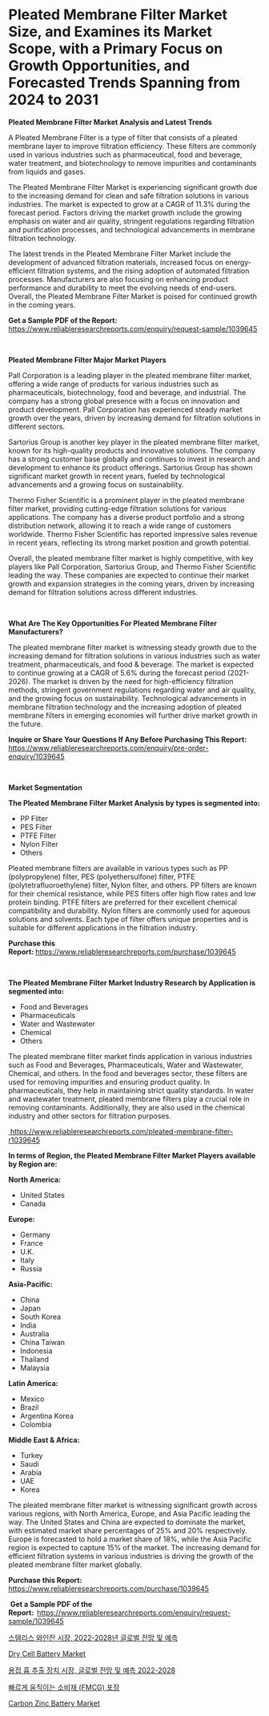 <p><h1>Pleated Membrane Filter Market Size, and Examines its Market Scope, with a Primary Focus on Growth Opportunities, and Forecasted Trends Spanning from 2024 to 2031</h1></p><p><strong>Pleated Membrane Filter Market Analysis and Latest Trends</strong></p>
<p><p>A Pleated Membrane Filter is a type of filter that consists of a pleated membrane layer to improve filtration efficiency. These filters are commonly used in various industries such as pharmaceutical, food and beverage, water treatment, and biotechnology to remove impurities and contaminants from liquids and gases.</p><p>The Pleated Membrane Filter Market is experiencing significant growth due to the increasing demand for clean and safe filtration solutions in various industries. The market is expected to grow at a CAGR of 11.3% during the forecast period. Factors driving the market growth include the growing emphasis on water and air quality, stringent regulations regarding filtration and purification processes, and technological advancements in membrane filtration technology.</p><p>The latest trends in the Pleated Membrane Filter Market include the development of advanced filtration materials, increased focus on energy-efficient filtration systems, and the rising adoption of automated filtration processes. Manufacturers are also focusing on enhancing product performance and durability to meet the evolving needs of end-users. Overall, the Pleated Membrane Filter Market is poised for continued growth in the coming years.</p></p>
<p><strong>Get a Sample PDF of the Report:&nbsp;</strong> <a href="https://www.reliableresearchreports.com/enquiry/request-sample/1039645">https://www.reliableresearchreports.com/enquiry/request-sample/1039645</a></p>
<p>&nbsp;</p>
<p><strong>Pleated Membrane Filter Major Market Players</strong></p>
<p><p>Pall Corporation is a leading player in the pleated membrane filter market, offering a wide range of products for various industries such as pharmaceuticals, biotechnology, food and beverage, and industrial. The company has a strong global presence with a focus on innovation and product development. Pall Corporation has experienced steady market growth over the years, driven by increasing demand for filtration solutions in different sectors.</p><p>Sartorius Group is another key player in the pleated membrane filter market, known for its high-quality products and innovative solutions. The company has a strong customer base globally and continues to invest in research and development to enhance its product offerings. Sartorius Group has shown significant market growth in recent years, fueled by technological advancements and a growing focus on sustainability.</p><p>Thermo Fisher Scientific is a prominent player in the pleated membrane filter market, providing cutting-edge filtration solutions for various applications. The company has a diverse product portfolio and a strong distribution network, allowing it to reach a wide range of customers worldwide. Thermo Fisher Scientific has reported impressive sales revenue in recent years, reflecting its strong market position and growth potential.</p><p>Overall, the pleated membrane filter market is highly competitive, with key players like Pall Corporation, Sartorius Group, and Thermo Fisher Scientific leading the way. These companies are expected to continue their market growth and expansion strategies in the coming years, driven by increasing demand for filtration solutions across different industries.</p></p>
<p>&nbsp;</p>
<p><strong>What Are The Key Opportunities For Pleated Membrane Filter Manufacturers?</strong></p>
<p><p>The pleated membrane filter market is witnessing steady growth due to the increasing demand for filtration solutions in various industries such as water treatment, pharmaceuticals, and food & beverage. The market is expected to continue growing at a CAGR of 5.6% during the forecast period (2021-2026). The market is driven by the need for high-efficiency filtration methods, stringent government regulations regarding water and air quality, and the growing focus on sustainability. Technological advancements in membrane filtration technology and the increasing adoption of pleated membrane filters in emerging economies will further drive market growth in the future.</p></p>
<p><strong>Inquire or Share Your Questions If Any Before Purchasing This Report:</strong> <a href="https://www.reliableresearchreports.com/enquiry/pre-order-enquiry/1039645">https://www.reliableresearchreports.com/enquiry/pre-order-enquiry/1039645</a></p>
<p>&nbsp;</p>
<p><strong>Market Segmentation</strong></p>
<p><strong>The Pleated Membrane Filter Market Analysis by types is segmented into:</strong></p>
<p><ul><li>PP Filter</li><li>PES Filter</li><li>PTFE Filter</li><li>Nylon Filter</li><li>Others</li></ul></p>
<p><p>Pleated membrane filters are available in various types such as PP (polypropylene) filter, PES (polyethersulfone) filter, PTFE (polytetrafluoroethylene) filter, Nylon filter, and others. PP filters are known for their chemical resistance, while PES filters offer high flow rates and low protein binding. PTFE filters are preferred for their excellent chemical compatibility and durability. Nylon filters are commonly used for aqueous solutions and solvents. Each type of filter offers unique properties and is suitable for different applications in the filtration industry.</p></p>
<p><strong>Purchase this Report:&nbsp;</strong><a href="https://www.reliableresearchreports.com/purchase/1039645">https://www.reliableresearchreports.com/purchase/1039645</a></p>
<p>&nbsp;</p>
<p><strong>The Pleated Membrane Filter Market Industry Research by Application is segmented into:</strong></p>
<p><ul><li>Food and Beverages</li><li>Pharmaceuticals</li><li>Water and Wastewater</li><li>Chemical</li><li>Others</li></ul></p>
<p><p>The pleated membrane filter market finds application in various industries such as Food and Beverages, Pharmaceuticals, Water and Wastewater, Chemical, and others. In the food and beverages sector, these filters are used for removing impurities and ensuring product quality. In pharmaceuticals, they help in maintaining strict quality standards. In water and wastewater treatment, pleated membrane filters play a crucial role in removing contaminants. Additionally, they are also used in the chemical industry and other sectors for filtration purposes.</p></p>
<p><a href="https://www.reliableresearchreports.com/pleated-membrane-filter-r1039645">&nbsp;https://www.reliableresearchreports.com/pleated-membrane-filter-r1039645</a></p>
<p><strong>In terms of Region, the Pleated Membrane Filter Market Players available by Region are:</strong></p>
<p>
    <p> <strong> North America: </strong>
        <ul>
            <li>United States</li>
            <li>Canada</li>
        </ul>
        </p> 
    <p> <strong> Europe: </strong>
        <ul>
            <li>Germany</li>
            <li>France</li>
            <li>U.K.</li>
            <li>Italy</li>
            <li>Russia</li>
        </ul>
        </p> 
    <p> <strong> Asia-Pacific: </strong>
        <ul>
            <li>China</li>
            <li>Japan</li>
            <li>South Korea</li>
            <li>India</li>
            <li>Australia</li>
            <li>China Taiwan</li>
            <li>Indonesia</li>
            <li>Thailand</li>
            <li>Malaysia</li>
        </ul>
        </p> 
    <p> <strong> Latin America: </strong>
        <ul>
            <li>Mexico</li>
            <li>Brazil</li>
            <li>Argentina Korea</li>
            <li>Colombia</li>
        </ul>
        </p> 
    <p> <strong> Middle East & Africa: </strong>
        <ul>
            <li>Turkey</li>
            <li>Saudi</li>
            <li>Arabia</li>
            <li>UAE</li>
            <li>Korea</li>
        </ul>
    </p>
    </p>
<p><p>The pleated membrane filter market is witnessing significant growth across various regions, with North America, Europe, and Asia Pacific leading the way. The United States and China are expected to dominate the market, with estimated market share percentages of 25% and 20% respectively. Europe is forecasted to hold a market share of 18%, while the Asia Pacific region is expected to capture 15% of the market. The increasing demand for efficient filtration systems in various industries is driving the growth of the pleated membrane filter market globally.</p></p>
<p><strong>Purchase this Report: </strong><a href="https://www.reliableresearchreports.com/purchase/1039645">https://www.reliableresearchreports.com/purchase/1039645</a></p>
<p>&nbsp;<strong>Get a Sample PDF of the Report:&nbsp;&nbsp;</strong><a href="https://www.reliableresearchreports.com/enquiry/request-sample/1039645">https://www.reliableresearchreports.com/enquiry/request-sample/1039645</a></p>
<p><strong></strong></p>
<p><p><a href="https://github.com/AidenReinger/Market-Research-Report-List-1/blob/main/2957044131219.md">스템리스 와인잔 시장, 2022-2028년 글로벌 전망 및 예측</a></p><p><a href="https://github.com/GroverBarry/Market-Research-Report-List-6/blob/main/dry-cell-battery-market.md">Dry Cell Battery Market</a></p><p><a href="https://github.com/gambitz1998/Market-Research-Report-List-1/blob/main/8773340131220.md">용접 흄 추출 장치 시장, 글로벌 전망 및 예측 2022-2028</a></p><p><a href="https://medium.com/@jukilboys68_17057/%EB%B9%A0%EB%A5%B4%EA%B2%8C-%EC%9B%80%EC%A7%81%EC%9D%B4%EB%8A%94-%EC%86%8C%EB%B9%84%EC%9E%AC-%ED%8F%AC%EC%9E%A5%EC%8B%9C%EC%9E%A5%EC%9D%80-%EC%8B%9C%EC%9E%A5-%EC%A0%90%EC%9C%A0%EC%9C%A8-%EC%8B%9C%EC%9E%A5-%EB%8F%99%ED%96%A5-%EB%B0%8F-%EC%8B%9C%EC%9E%A5-%EC%84%B1%EC%9E%A5%EC%97%90-%EB%8C%80%ED%95%9C-%EC%A0%95%EB%B3%B4%EB%A5%BC-%EC%A0%9C%EA%B3%B5%ED%95%A9%EB%8B%88%EB%8B%A4-d8153065a7b9">빠르게 움직이는 소비재 (FMCG) 포장</a></p><p><a href="https://github.com/lylyparadise/Market-Research-Report-List-4/blob/main/carbon-zinc-battery-market.md">Carbon Zinc Battery Market</a></p></p>